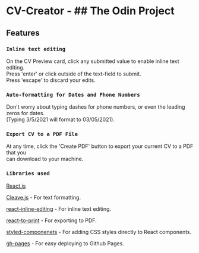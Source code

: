 # CV-Creator - ## The Odin Project

## Features

### `Inline text editing`

On the CV Preview card, click any submitted value to enable inline text editing.\
Press 'enter' or click outside of the text-field to submit.\
Press 'escape' to discard your edits.

### `Auto-formatting for Dates and Phone Numbers`

Don't worry about typing dashes for phone numbers, or even the leading zeros for dates.\
(Typing 3/5/2021 will format to 03/05/2021).

### `Export CV to a PDF File`

At any time, click the 'Create PDF' button to export your current CV to a PDF that you\
can download to your machine.

### `Libraries used`

[React.js](https://reactjs.org/)

[Cleave.js](https://nosir.github.io/cleave.js/) - For text formatting.

[react-inline-editing](https://www.npmjs.com/package/react-inline-edition) - For inline text editing.

[react-to-print](https://www.npmjs.com/package/react-to-print) - For exporting to PDF.

[styled-componenets](https://styled-components.com/) - For adding CSS styles directly to React components.

[gh-pages](https://www.npmjs.com/package/gh-pages) - For easy deploying to Github Pages.